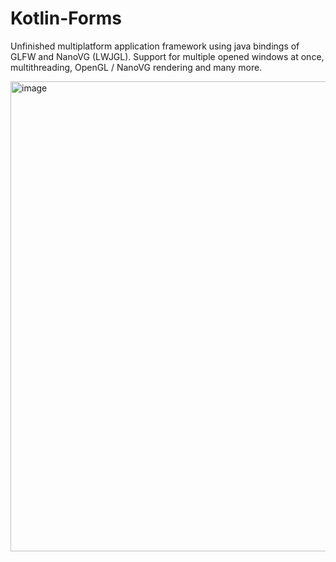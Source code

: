 # Kotlin-Forms

Unfinished multiplatform application framework using java bindings of GLFW and NanoVG (LWJGL). Support for multiple opened windows at once, multithreading, OpenGL / NanoVG rendering and many more.

<img width="752" alt="image" src="https://user-images.githubusercontent.com/34581569/50426639-b320d980-0893-11e9-9066-76158444d16b.png">

